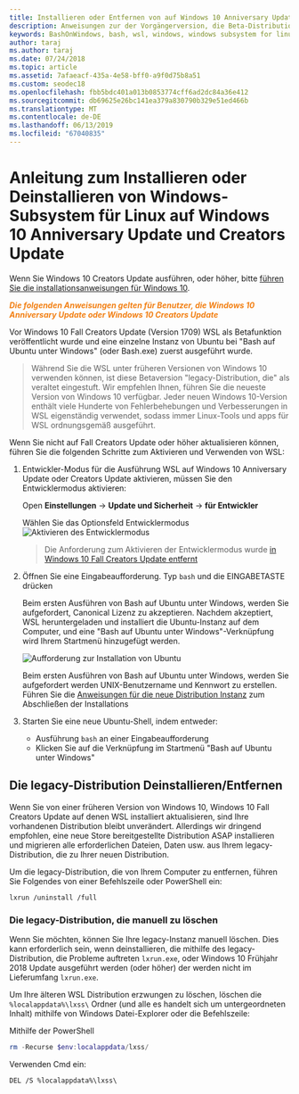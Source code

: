 ```yaml
---
title: Installieren oder Entfernen von auf Windows 10 Anniversary Update oder Creators Update
description: Anweisungen zur der Vorgängerversion, die Beta-Distribution, die auf Windows 10 Anniversary Update oder Creators Update-Installation und Deinstallation
keywords: BashOnWindows, bash, wsl, windows, windows subsystem for linux, windowssubsystem, ubuntu, debian, suse, windows 10, legacy, beta, install, remove, uninstall, un-install, delete, deprecated
author: taraj
ms.author: taraj
ms.date: 07/24/2018
ms.topic: article
ms.assetid: 7afaeacf-435a-4e58-bff0-a9f0d75b8a51
ms.custom: seodec18
ms.openlocfilehash: fbb5bdc401a013b0853774cff6ad2dc84a36e412
ms.sourcegitcommit: db69625e26bc141ea379a830790b329e51ed466b
ms.translationtype: MT
ms.contentlocale: de-DE
ms.lasthandoff: 06/13/2019
ms.locfileid: "67040835"
---
```

# <a name="guide-to-install-or-uninstall-windows-subsystem-for-linux-on-windows-10-anniversary-update-and-creators-update"></a>Anleitung zum Installieren oder Deinstallieren von Windows-Subsystem für Linux auf Windows 10 Anniversary Update und Creators Update 

Wenn Sie Windows 10 Creators Update ausführen, oder höher, bitte [führen Sie die installationsanweisungen für Windows 10](install-win10.md).

<strong><em><span style="color: #f28014">Die folgenden Anweisungen gelten für Benutzer, die Windows 10 Anniversary Update oder Windows 10 Creators Update</span></em></strong>

Vor Windows 10 Fall Creators Update (Version 1709) WSL als Betafunktion veröffentlicht wurde und eine einzelne Instanz von Ubuntu bei "Bash auf Ubuntu unter Windows" (oder Bash.exe) zuerst ausgeführt wurde.

> Während Sie die WSL unter früheren Versionen von Windows 10 verwenden können, ist diese Betaversion "legacy-Distribution, die" als veraltet eingestuft. Wir empfehlen Ihnen, führen Sie die neueste Version von Windows 10 verfügbar. Jeder neuen Windows 10-Version enthält viele Hunderte von Fehlerbehebungen und Verbesserungen in WSL eigenständig verwendet, sodass immer Linux-Tools und apps für WSL ordnungsgemäß ausgeführt.

Wenn Sie nicht auf Fall Creators Update oder höher aktualisieren können, führen Sie die folgenden Schritte zum Aktivieren und Verwenden von WSL:

1. Entwickler-Modus für die Ausführung WSL auf Windows 10 Anniversary Update oder Creators Update aktivieren, müssen Sie den Entwicklermodus aktivieren:

    Open **Einstellungen** -> **Update und Sicherheit** -> **für Entwickler**

    Wählen Sie das Optionsfeld Entwicklermodus  
    ![Aktivieren des Entwicklermodus](media/updateAndSecurity.png)

    > Die Anforderung zum Aktivieren der Entwicklermodus wurde [in Windows 10 Fall Creators Update entfernt](https://blogs.msdn.microsoft.com/commandline/2017/06/08/developer-mode-no-longer-required-for-windows-subsystem-for-linux/)

1. Öffnen Sie eine Eingabeaufforderung.  Typ `bash` und die EINGABETASTE drücken

    Beim ersten Ausführen von Bash auf Ubuntu unter Windows, werden Sie aufgefordert, Canonical Lizenz zu akzeptieren. Nachdem akzeptiert, WSL heruntergeladen und installiert die Ubuntu-Instanz auf dem Computer, und eine "Bash auf Ubuntu unter Windows"-Verknüpfung wird Ihrem Startmenü hinzugefügt werden.

    ![Aufforderung zur Installation von Ubuntu](media/bashShellInstall.png)

    Beim ersten Ausführen von Bash auf Ubuntu unter Windows, werden Sie aufgefordert werden UNIX-Benutzername und Kennwort zu erstellen. Führen Sie die [Anweisungen für die neue Distribution Instanz](initialize-distro.md) zum Abschließen der Installations

1. Starten Sie eine neue Ubuntu-Shell, indem entweder:
    * Ausführung `bash` an einer Eingabeaufforderung
    * Klicken Sie auf die Verknüpfung im Startmenü "Bash auf Ubuntu unter Windows"

    
## <a name="uninstallingremoving-the-legacy-distro"></a>Die legacy-Distribution Deinstallieren/Entfernen
Wenn Sie von einer früheren Version von Windows 10, Windows 10 Fall Creators Update auf denen WSL installiert aktualisieren, sind Ihre vorhandenen Distribution bleibt unverändert. Allerdings wir dringend empfohlen, eine neue Store bereitgestellte Distribution ASAP installieren und migrieren alle erforderlichen Dateien, Daten usw. aus Ihrem legacy-Distribution, die zu Ihrer neuen Distribution.

Um die legacy-Distribution, die von Ihrem Computer zu entfernen, führen Sie Folgendes von einer Befehlszeile oder PowerShell ein:

```console
lxrun /uninstall /full
```

### <a name="manually-deleting-the-legacy-distro"></a>Die legacy-Distribution, die manuell zu löschen
Wenn Sie möchten, können Sie Ihre legacy-Instanz manuell löschen. Dies kann erforderlich sein, wenn deinstallieren, die mithilfe des legacy-Distribution, die Probleme auftreten `lxrun.exe`, oder Windows 10 Frühjahr 2018 Update ausgeführt werden (oder höher) der werden nicht im Lieferumfang `lxrun.exe`.

Um Ihre älteren WSL Distribution erzwungen zu löschen, löschen die `%localappdata%\lxss\` Ordner (und alle es handelt sich um untergeordneten Inhalt) mithilfe von Windows Datei-Explorer oder die Befehlszeile:

Mithilfe der PowerShell
```powershell
rm -Recurse $env:localappdata/lxss/
```

Verwenden Cmd ein:
```console
DEL /S %localappdata%\lxss\
```
